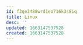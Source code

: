 ```yaml
---
id: f3qe3488wrd1eo716k3s8iq
title: Linux
desc: ''
updated: 1663147537528
created: 1663147537528
---
```

